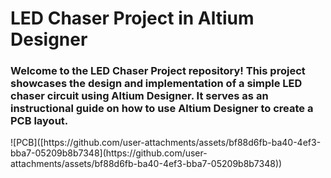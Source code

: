 # LED Chaser Project in Altium Designer
<h3> Welcome to the LED Chaser Project repository! 
This project showcases the design and implementation of a simple LED chaser circuit using Altium Designer. 
It serves as an instructional guide on how to use Altium Designer to create a PCB layout. </h3>
![PCB]([https://github.com/user-attachments/assets/bf88d6fb-ba40-4ef3-bba7-05209b8b7348](https://github.com/user-attachments/assets/bf88d6fb-ba40-4ef3-bba7-05209b8b7348))
